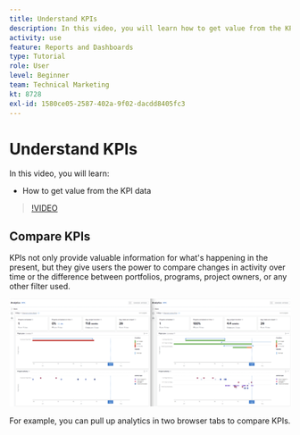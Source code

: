 ```yaml
---
title: Understand KPIs
description: In this video, you will learn how to get value from the KPI data in [!DNL  ].
activity: use
feature: Reports and Dashboards
type: Tutorial
role: User
level: Beginner
team: Technical Marketing
kt: 8728
exl-id: 1580ce05-2587-402a-9f02-dacdd8405fc3
---
```

# Understand KPIs

In this video, you will learn:

* How to get value from the KPI data

>[!VIDEO](https://video.tv.adobe.com/v/335046/?quality=12)

## Compare KPIs

KPIs not only provide valuable information for what's happening in the present, but they give users the power to compare changes in activity over time or the difference between portfolios, programs, project owners, or any other filter used.

![An image showing two browser tabs side by side](assets/section-2-0.png)

For example, you can pull up analytics in two browser tabs to compare KPIs.
